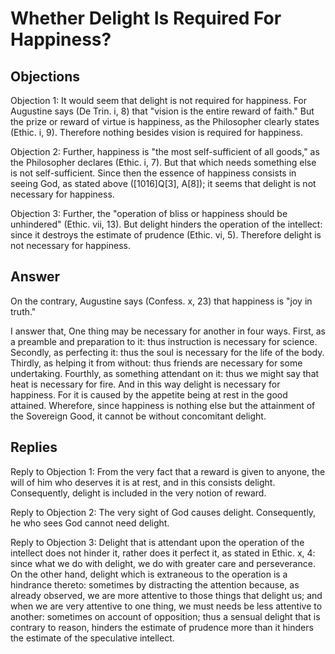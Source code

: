 # Whether Delight Is Required For Happiness?

## Objections

Objection 1: It would seem that delight is not required for happiness. For Augustine says (De Trin. i, 8) that "vision is the entire reward of faith." But the prize or reward of virtue is happiness, as the Philosopher clearly states (Ethic. i, 9). Therefore nothing besides vision is required for happiness.

Objection 2: Further, happiness is "the most self-sufficient of all goods," as the Philosopher declares (Ethic. i, 7). But that which needs something else is not self-sufficient. Since then the essence of happiness consists in seeing God, as stated above ([1016]Q[3], A[8]); it seems that delight is not necessary for happiness.

Objection 3: Further, the "operation of bliss or happiness should be unhindered" (Ethic. vii, 13). But delight hinders the operation of the intellect: since it destroys the estimate of prudence (Ethic. vi, 5). Therefore delight is not necessary for happiness.

## Answer

On the contrary, Augustine says (Confess. x, 23) that happiness is "joy in truth."

I answer that, One thing may be necessary for another in four ways. First, as a preamble and preparation to it: thus instruction is necessary for science. Secondly, as perfecting it: thus the soul is necessary for the life of the body. Thirdly, as helping it from without: thus friends are necessary for some undertaking. Fourthly, as something attendant on it: thus we might say that heat is necessary for fire. And in this way delight is necessary for happiness. For it is caused by the appetite being at rest in the good attained. Wherefore, since happiness is nothing else but the attainment of the Sovereign Good, it cannot be without concomitant delight.

## Replies

Reply to Objection 1: From the very fact that a reward is given to anyone, the will of him who deserves it is at rest, and in this consists delight. Consequently, delight is included in the very notion of reward.

Reply to Objection 2: The very sight of God causes delight. Consequently, he who sees God cannot need delight.

Reply to Objection 3: Delight that is attendant upon the operation of the intellect does not hinder it, rather does it perfect it, as stated in Ethic. x, 4: since what we do with delight, we do with greater care and perseverance. On the other hand, delight which is extraneous to the operation is a hindrance thereto: sometimes by distracting the attention because, as already observed, we are more attentive to those things that delight us; and when we are very attentive to one thing, we must needs be less attentive to another: sometimes on account of opposition; thus a sensual delight that is contrary to reason, hinders the estimate of prudence more than it hinders the estimate of the speculative intellect.